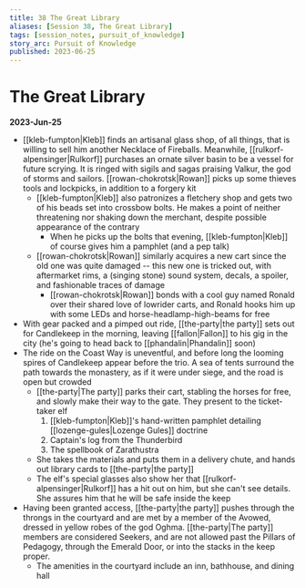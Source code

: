 ```yaml
---
title: 38 The Great Library
aliases: [Session 38, The Great Library]
tags: [session_notes, pursuit_of_knowledge]
story_arc: Pursuit of Knowledge
published: 2023-06-25
---
```

# The Great Library
**2023-Jun-25**

- [[kleb-fumpton|Kleb]] finds an artisanal glass shop, of all things, that is willing to sell him another Necklace of Fireballs. Meanwhile, [[rulkorf-alpensinger|Rulkorf]] purchases an ornate silver basin to be a vessel for future scrying. It is ringed with sigils and sagas praising Valkur, the god of storms and sailors. [[rowan-chokrotsk|Rowan]] picks up some thieves tools and lockpicks, in addition to a forgery kit
	- [[kleb-fumpton|Kleb]] also patronizes a fletchery shop and gets two of his beads set into crossbow bolts. He makes a point of neither threatening nor shaking down the merchant, despite possible appearance of the contrary
		- When he picks up the bolts that evening, [[kleb-fumpton|Kleb]] of course gives him a pamphlet (and a pep talk)
	- [[rowan-chokrotsk|Rowan]] similarly acquires a new cart since the old one was quite damaged -- this new one is tricked out, with aftermarket rims, a (singing stone) sound system, decals, a spoiler, and fashionable traces of damage
		- [[rowan-chokrotsk|Rowan]] bonds with a cool guy named Ronald over their shared love of lowrider carts, and Ronald hooks him up with some LEDs and horse-headlamp-high-beams for free
- With gear packed and a pimped out ride, [[the-party|the party]] sets out for Candlekeep in the morning, leaving [[fallon|Fallon]] to his gig in the city (he's going to head back to [[phandalin|Phandalin]] soon)
- The ride on the Coast Way is uneventful, and before long the looming spires of Candlekeep appear before the trio. A sea of tents surround the path towards the monastery, as if it were under siege, and the road is open but crowded
	- [[the-party|The party]] parks their cart, stabling the horses for free, and slowly make their way to the gate. They present to the ticket-taker elf
		1. [[kleb-fumpton|Kleb]]'s hand-written pamphlet detailing [[lozenge-gules|Lozenge Gules]] doctrine
		2. Captain's log from the Thunderbird
		3. The spellbook of Zarathustra
	- She takes the materials and puts them in a delivery chute, and hands out library cards to [[the-party|the party]]
	- The elf's special glasses also show her that [[rulkorf-alpensinger|Rulkorf]] has a hit out on him, but she can't see details. She assures him that he will be safe inside the keep
- Having been granted access, [[the-party|the party]] pushes through the throngs in the courtyard and are met by a member of the Avowed, dressed in yellow robes of the god Oghma. [[the-party|The party]] members are considered Seekers, and are not allowed past the Pillars of Pedagogy, through the Emerald Door, or into the stacks in the keep proper.
	- The amenities in the courtyard include an inn, bathhouse, and dining hall